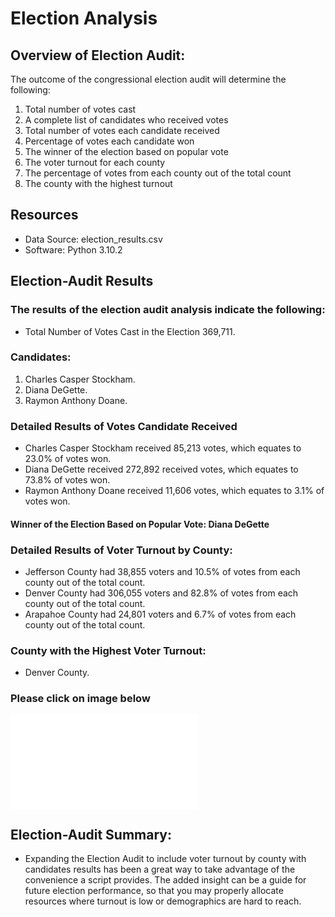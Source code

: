 # Election Analysis 

## Overview of Election Audit:

The outcome of the congressional election audit will determine the following:

1.	Total number of votes cast
2.	A complete list of candidates who received votes
3.	Total number of votes each candidate received
4.	Percentage of votes each candidate won
5.	The winner of the election based on popular vote
6.	The voter turnout for each county
7.	The percentage of votes from each county out of the total count
8.	The county with the highest turnout

## Resources

- Data Source: election_results.csv
- Software: Python 3.10.2

## Election-Audit Results

### The results of the election audit analysis indicate the following:
   
- Total Number of Votes Cast in the Election 369,711.

### Candidates:

1. Charles Casper Stockham.
2. Diana DeGette.
3. Raymon Anthony Doane.

### Detailed Results of Votes Candidate Received

- Charles Casper Stockham received 85,213 votes, which equates to 23.0% of votes won.
- Diana DeGette received 272,892 received votes, which equates to 73.8% of votes won.
- Raymon Anthony Doane received 11,606 votes, which equates to 3.1% of votes won.
	
#### Winner of the Election Based on Popular Vote: Diana DeGette

### Detailed Results of Voter Turnout by County:

- Jefferson County had 38,855 voters and 10.5% of votes from each county out of the total count.
- Denver County had 306,055 voters and 82.8% of votes from each county out of the total count.
- Arapahoe County had 24,801 voters and 6.7% of votes from each county out of the total count.
	
### County with the Highest Voter Turnout:
	
-  Denver County. 

### Please click on image below
![election_result](analysis/election_results.txt)
	
## Election-Audit Summary:

- Expanding the Election Audit to include voter turnout by county with candidates results has been a great way to take advantage of the convenience a script provides. The added insight can be a guide for future election performance, so that you may properly allocate resources where turnout is low or demographics are hard to reach.

